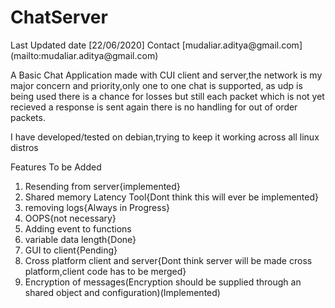 <h1>ChatServer</h1>
Last Updated date [22/06/2020]
Contact [mudaliar.aditya@gmail.com](mailto:mudaliar.aditya@gmail.com)

A Basic Chat Application made with CUI client and server,the network is my major concern and priority,only one to one chat is supported, as udp is being used there is a chance for losses but still each packet which is not yet recieved a response is sent again
there is no handling for out of order packets.

I have developed/tested on debian,trying to keep it working across all linux distros


Features To be Added

 1. Resending from server{implemented}
 2. Shared memory Latency Tool{Dont think this will ever be implemented}
 3. removing logs{Always in Progress}
 4. OOPS{not necessary}
 5. Adding event to functions
 6. variable data length{Done}
 7. GUI to client{Pending}
 8. Cross platform client and server{Dont think server will be made cross platform,client code has to be merged}
 9. Encryption of messages(Encryption should be supplied through an shared object and configuration)(Implemented)

